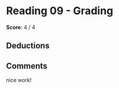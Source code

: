 Reading 09 - Grading
====================

**Score**: 4 / 4

Deductions
----------

Comments
--------
nice work!

